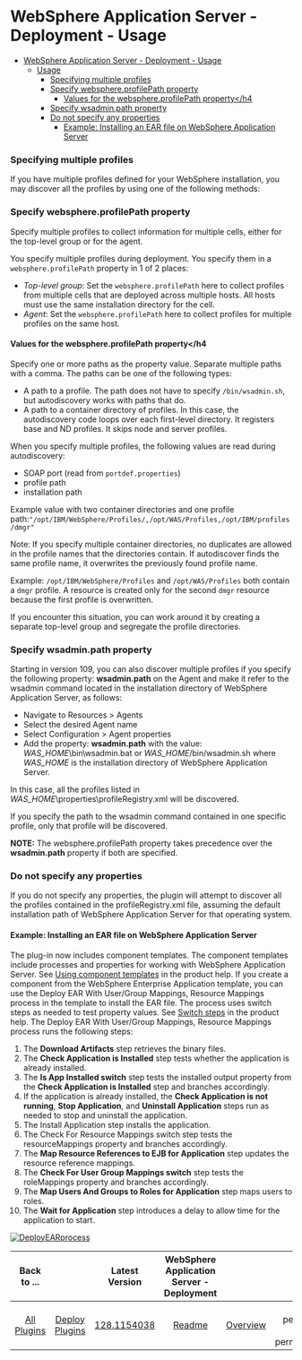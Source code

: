 
# WebSphere Application Server - Deployment - Usage


- [WebSphere Application Server - Deployment - Usage](#websphere-application-server---deployment---usage)
  - [Usage](#usage)
    - [Specifying multiple profiles](#specifying-multiple-profiles)
    - [Specify websphere.profilePath property](#specify-websphereprofilepath-property)
      - [Values for the websphere.profilePath property</h4](#values-for-the-websphereprofilepath-propertyh4)
    - [Specify wsadmin.path property](#specify-wsadminpath-property)
    - [Do not specify any properties](#do-not-specify-any-properties)
      - [Example: Installing an EAR file on WebSphere Application Server](#example-installing-an-ear-file-on-websphere-application-server)

### Specifying multiple profiles

If you have multiple profiles defined for your WebSphere installation, you may discover all the profiles by using one of the following methods:

### Specify websphere.profilePath property

Specify multiple profiles to collect information for multiple cells, either for the top-level group or for the agent.

You specify multiple profiles during deployment. You specify them in a `websphere.profilePath` property in 1 of 2 places:

- *Top-level group*: Set the `websphere.profilePath` here to collect profiles from multiple cells that are deployed across multiple hosts. All hosts must use the same installation directory for the cell.
- *Agent*: Set the `websphere.profilePath` here to collect profiles for multiple profiles on the same host.

#### Values for the websphere.profilePath property</h4

Specify one or more paths as the property value. Separate multiple paths with a comma. The paths can be one of the following types:

- A path to a profile. The path does not have to specify `/bin/wsadmin.sh`, but autodiscovery works with paths that do.
- A path to a container directory of profiles. In this case, the autodiscovery code loops over each first-level directory. It registers base and ND profiles. It skips node and server profiles.

When you specify multiple profiles, the following values are read during autodiscovery:

- SOAP port (read from `portdef.properties`)
- profile path
- installation path

Example value with two container directories and one profile path:`"/opt/IBM/WebSphere/Profiles/,/opt/WAS/Profiles,/opt/IBM/profiles/dmgr"`

Note: If you specify multiple container directories, no duplicates are allowed in the profile names that the directories contain. If autodiscover finds the same profile name, it overwrites the previously found profile name.

Example: `/opt/IBM/WebSphere/Profiles` and `/opt/WAS/Profiles` both contain a `dmgr` profile. A resource is created only for the second `dmgr` resource because the first profile is overwritten.

If you encounter this situation, you can work around it by creating a separate top-level group and segregate the profile directories.

### Specify wsadmin.path property

Starting in version 109, you can also discover multiple profiles if you specify the following property: **wsadmin.path** on the Agent and make it refer to the wsadmin command located in the installation directory of WebSphere Application Server, as follows:

- Navigate to Resources > Agents
- Select the desired Agent name
- Select Configuration > Agent properties
- Add the property: **wsadmin.path** with the value: *WAS\_HOME*\bin\wsadmin.bat or *WAS\_HOME*/bin/wsadmin.sh where *WAS\_HOME* is the installation directory of WebSphere Application Server.

In this case, all the profiles listed in *WAS\_HOME*\properties\profileRegistry.xml will be discovered.

If you specify the path to the wsadmin command contained in one specific profile, only that profile will be discovered.

**NOTE:** The websphere.profilePath property takes precedence over the **wsadmin.path** property if both are specified.

### Do not specify any properties

If you do not specify any properties, the plugin will attempt to discover all the profiles contained in the profileRegistry.xml file, assuming the default installation path of WebSphere Application Server for that operating system.

#### Example: Installing an EAR file on WebSphere Application Server

The plug-in now includes component templates. The component templates include processes and properties for working with WebSphere Application Server. See [Using component templates](http://www-01.ibm.com/support/knowledgecenter/SS4GSP_7.1.1/com.ibm.udeploy.doc/topics/comp_template_using.html) in the product help. If you create a component from the WebSphere Enterprise Application template, you can use the Deploy EAR With User/Group Mappings, Resource Mappings process in the template to install the EAR file. The process uses switch steps as needed to test property values. See [Switch steps](http://www-01.ibm.com/support/knowledgecenter/SS4GSP_7.1.1/com.ibm.udeploy.doc/topics/comp_process_switch.html) in the product help. The Deploy EAR With User/Group Mappings, Resource Mappings process runs the following steps:

1. The **Download Artifacts** step retrieves the binary files.
2. The **Check Application is Installed** step tests whether the application is already installed.
3. The **Is App Installed switch** step tests the installed output property from the **Check Application is Installed** step and branches accordingly.
4. If the application is already installed, the **Check Application is not running**, **Stop Application**, and **Uninstall Application** steps run as needed to stop and uninstall the application.
5. The Install Application step installs the application.
6. The Check For Resource Mappings switch step tests the resourceMappings property and branches accordingly.
7. The **Map Resource References to EJB for Application** step updates the resource reference mappings.
8. The **Check For User Group Mappings switch** step tests the roleMappings property and branches accordingly.
9. The **Map Users And Groups to Roles for Application** step maps users to roles.
10. The **Wait for Application** step introduces a delay to allow time for the application to start.

[![DeployEARprocess](media/deployearprocess.gif)](media/deployearprocess.gif)

|Back to ...||Latest Version|WebSphere Application Server - Deployment |||||||
| :---: | :---: | :---: | :---: | :---: | :---: | :---: | :---: | :---: | :---: |
|[All Plugins](../../index.md)|[Deploy Plugins](../README.md)|[128.1154038](https://raw.githubusercontent.com/UrbanCode/IBM-UCD-PLUGINS/main/files/Websphere/ucd-WebSphere-128.1154038.zip)|[Readme](README.md)|[Overview](overview.md)|[User permissions](user permissions.md)|[Steps](steps.md)|[Roles](roles.md)|[Troubleshooting](troubleshooting.md)|[Downloads](downloads.md)|
